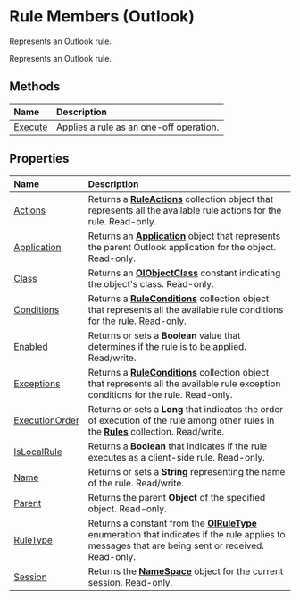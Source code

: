 
# Rule Members (Outlook)
Represents an Outlook rule.

Represents an Outlook rule.


## Methods



|**Name**|**Description**|
|:-----|:-----|
|[Execute](487abb6f-9003-04a4-f4e2-3f66b3ba5a52.md)|Applies a rule as an one-off operation.|

## Properties



|**Name**|**Description**|
|:-----|:-----|
|[Actions](2b1e2ad4-c735-b3a8-6b27-5004f10393ce.md)|Returns a  **[RuleActions](82ba76cd-86a4-3372-cb51-2df1d58c8b71.md)** collection object that represents all the available rule actions for the rule. Read-only.|
|[Application](8c21ce34-b206-315c-16ff-e27bfc606d85.md)|Returns an  **[Application](797003e7-ecd1-eccb-eaaf-32d6ddde8348.md)** object that represents the parent Outlook application for the object. Read-only.|
|[Class](9d32cc3e-f17f-aaa8-f08c-ccef85f387ce.md)|Returns an  **[OlObjectClass](33d724b3-df3c-2a7f-a80f-93b66d96f588.md)** constant indicating the object's class. Read-only.|
|[Conditions](e2cacf1c-95eb-31d3-012c-7cf9426053d5.md)|Returns a  **[RuleConditions](e8e9a05a-b36b-add2-b294-8cdc5a97e119.md)** collection object that represents all the available rule conditions for the rule. Read-only.|
|[Enabled](9ba65f87-799f-7a22-04a1-c0abcb320559.md)|Returns or sets a  **Boolean** value that determines if the rule is to be applied. Read/write.|
|[Exceptions](843c2690-ee39-bac7-d593-80c3dd31087f.md)|Returns a  **[RuleConditions](e8e9a05a-b36b-add2-b294-8cdc5a97e119.md)** collection object that represents all the available rule exception conditions for the rule. Read-only.|
|[ExecutionOrder](070d50ca-4b0b-5629-1609-81ab8a3620d1.md)|Returns or sets a  **Long** that indicates the order of execution of the rule among other rules in the **[Rules](dd41b4de-bf5f-5532-46c9-394a5d078bec.md)** collection. Read/write.|
|[IsLocalRule](430a8240-8572-5b9a-5e59-2b38bb1b3d17.md)|Returns a  **Boolean** that indicates if the rule executes as a client-side rule. Read-only.|
|[Name](6c559ffe-b25c-ff49-31d1-1fd44935a8f3.md)|Returns or sets a  **String** representing the name of the rule. Read/write.|
|[Parent](d8b810ee-76c6-9aa4-68ca-97a62a35c81c.md)|Returns the parent  **Object** of the specified object. Read-only.|
|[RuleType](6ae3ca3c-860e-9cbd-d0d0-c36039b54c39.md)|Returns a constant from the  **[OlRuleType](a9ef16ad-78cf-8c26-0897-39a0bf1a25b1.md)** enumeration that indicates if the rule applies to messages that are being sent or received. Read-only.|
|[Session](7502f919-cf8f-d795-87b1-9812c0d150d1.md)|Returns the  **[NameSpace](f0dcaa19-07f5-5d42-a3bf-2e42b7885644.md)** object for the current session. Read-only.|

